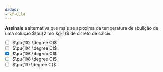 ```yaml
---
dados:
- kf-CCl4
---
```


**Assinale** a alternativa que mais se aproxima da temperatura de ebulição de uma solução $\pu{2 mol.kg-1}$ de cloreto de cálcio.

- [ ] $\pu{102 \degree C}$
- [ ] $\pu{104 \degree C}$
- [x] $\pu{106 \degree C}$
- [ ] $\pu{108 \degree C}$
- [ ] $\pu{110 \degree C}$
